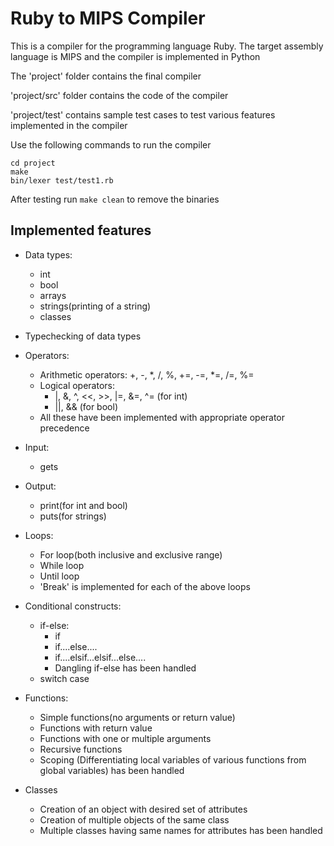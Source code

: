 # Ruby to MIPS Compiler

This is a compiler for the programming language Ruby. The target assembly language is MIPS and the compiler is implemented in Python

The 'project' folder contains the final compiler

'project/src' folder contains the code of the compiler

'project/test' contains sample test cases to test various features implemented in the compiler

Use the following commands to run the compiler

```
cd project
make
bin/lexer test/test1.rb
```

After testing run ```make clean``` to remove the binaries

## Implemented features

* Data types:
  * int
  * bool
  * arrays 
  * strings(printing of a string)
  * classes
  
 * Typechecking of data types
 * Operators:
   * Arithmetic operators: +, -, *, /, %, +=, -=, *=, /=, %=
   * Logical operators: 
      * |, &, ^, <<, >>, |=, &=, ^= (for int)
      * ||, && (for bool)
   * All these have been implemented with appropriate operator precedence
* Input:
   * gets
* Output:
  * print(for int and bool)
  * puts(for strings)
* Loops:
  * For loop(both inclusive and exclusive range)
  * While loop
  * Until loop
  * 'Break' is implemented for each of the above loops
* Conditional constructs:
  * if-else:
    * if
    * if....else....
    * if....elsif...elsif...else....
    * Dangling if-else has been handled
  * switch case
* Functions:
  * Simple functions(no arguments or return value)
  * Functions with return value
  * Functions with one or multiple arguments
  * Recursive functions
  * Scoping (Differentiating local variables of various functions from global variables) has been handled
* Classes
  * Creation of an object with desired set of attributes
  * Creation of multiple objects of the same class
  * Multiple classes having same names for attributes has been handled
 
 
